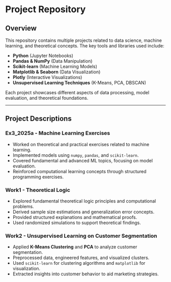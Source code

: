 <!-- @format -->

# Project Repository

## Overview

This repository contains multiple projects related to data science, machine learning, and theoretical concepts. The key tools and libraries used include:

- **Python** (Jupyter Notebooks)
- **Pandas & NumPy** (Data Manipulation)
- **Scikit-learn** (Machine Learning Models)
- **Matplotlib & Seaborn** (Data Visualization)
- **Plotly** (Interactive Visualizations)
- **Unsupervised Learning Techniques** (K-Means, PCA, DBSCAN)

Each project showcases different aspects of data processing, model evaluation, and theoretical foundations.

---

## Project Descriptions

### **Ex3_2025a - Machine Learning Exercises**

- Worked on theoretical and practical exercises related to machine learning.
- Implemented models using `numpy`, `pandas`, and `scikit-learn`.
- Covered fundamental and advanced ML topics, focusing on model evaluation.
- Reinforced computational learning concepts through structured programming exercises.

### **Work1 - Theoretical Logic**

- Explored fundamental theoretical logic principles and computational problems.
- Derived sample size estimations and generalization error concepts.
- Provided structured explanations and mathematical proofs.
- Used randomized simulations to support theoretical findings.

### **Work2 - Unsupervised Learning on Customer Segmentation**

- Applied **K-Means Clustering** and **PCA** to analyze customer segmentation.
- Preprocessed data, engineered features, and visualized clusters.
- Used `scikit-learn` for clustering algorithms and `matplotlib` for visualization.
- Extracted insights into customer behavior to aid marketing strategies.
